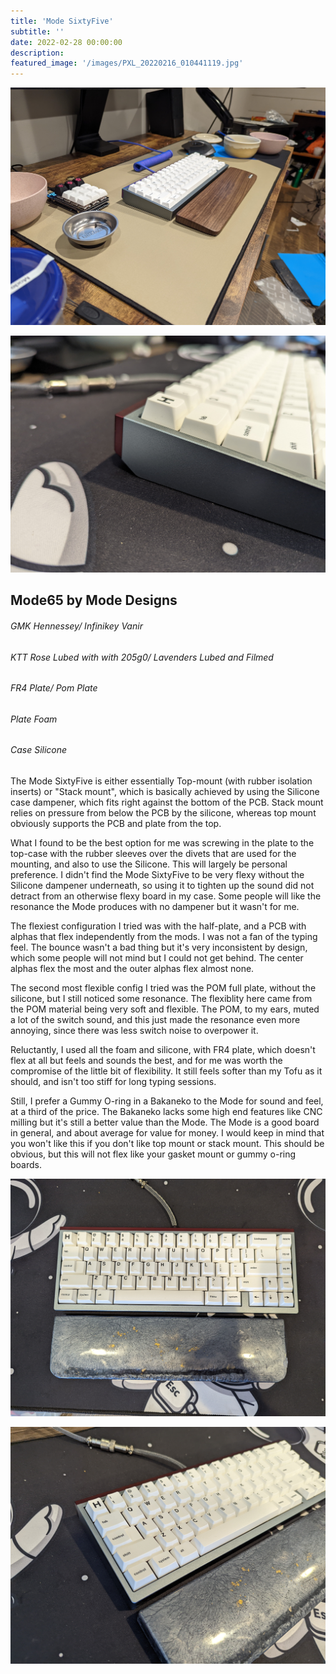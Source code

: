 ```yaml
---
title: 'Mode SixtyFive'
subtitle: '' 
date: 2022-02-28 00:00:00
description: 
featured_image: '/images/PXL_20220216_010441119.jpg'
---
```


![](/images/PXL_20220223_024458122.jpg)

![](/images/jan-27/PXL_20220126_203603640.jpg)

## Mode65 by Mode Designs
###### GMK Hennessey/ Infinikey Vanir
###### KTT Rose Lubed with with 205g0/ Lavenders Lubed and Filmed
###### FR4 Plate/ Pom Plate
###### Plate Foam
###### Case Silicone

The Mode SixtyFive is either essentially Top-mount (with rubber isolation inserts) or "Stack mount", which is basically achieved by using the Silicone case dampener, which fits right against the bottom of the PCB. Stack mount relies on pressure from below the PCB by the silicone, whereas top mount obviously supports the PCB and plate from the top.

What I found to be the best option for me was screwing in the plate to the top-case with the rubber sleeves over the divets that are used for the mounting, and also to use the Silicone. This will largely be personal preference. I didn't find the Mode SixtyFive to be very flexy without the Silicone dampener underneath, so using it to tighten up the sound did not detract from an otherwise flexy board in my case. Some people will like the resonance the Mode produces with no dampener but it wasn't for me.

The flexiest configuration I tried was with the half-plate, and a PCB with alphas that flex independently from the mods. I was not a fan of the typing feel. The bounce wasn't a bad thing but it's very inconsistent by design, which some people will not mind but I could not get behind. The center alphas flex the most and the outer alphas flex almost none. 

The second most flexible config I tried was the POM full plate, without the silicone, but I still noticed some resonance. The flexiblity here came from the POM material being very soft and flexible. The POM, to my ears, muted a lot of the switch sound, and this just made the resonance even more annoying, since there was less switch noise to overpower it.

Reluctantly, I used all the foam and silicone, with FR4 plate, which doesn't flex at all but feels and sounds the best, and for me was worth the compromise of the little bit of flexibility. It still feels softer than my Tofu as it should, and isn't too stiff for long typing sessions. 

Still, I prefer a Gummy O-ring in a Bakaneko to the Mode for sound and feel, at a third of the price. The Bakaneko lacks some high end features like CNC milling but it's still a better value than the Mode. The Mode is a good board in general, and about average for value for money. I would keep in mind that you won't like this if you don't like top mount or stack mount. This should be obvious, but this will not flex like your gasket mount or gummy o-ring boards. 

![](/images/jan-27/PXL_20220126_203553741.jpg)

![](/images/jan-27/PXL_20220126_203559387.jpg)